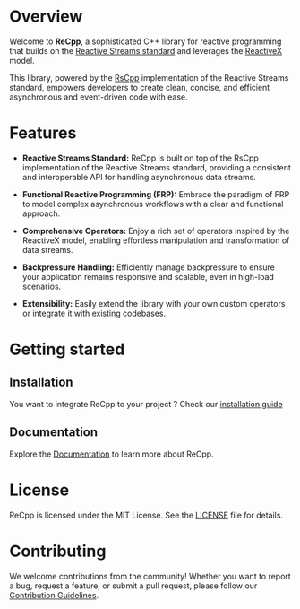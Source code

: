 # Overview

Welcome to **ReCpp**, a sophisticated C++ library for reactive programming that builds on the [Reactive Streams standard](https://www.reactive-streams.org/) and leverages the [ReactiveX](https://reactivex.io/) model.

This library, powered by the [RsCpp](https://github.com/pribault/RsCpp) implementation of the Reactive Streams standard, empowers developers to create clean, concise, and efficient asynchronous and event-driven code with ease.

# Features

- **Reactive Streams Standard:** ReCpp is built on top of the RsCpp implementation of the Reactive Streams standard, providing a consistent and interoperable API for handling asynchronous data streams.

- **Functional Reactive Programming (FRP):** Embrace the paradigm of FRP to model complex asynchronous workflows with a clear and functional approach.

- **Comprehensive Operators:** Enjoy a rich set of operators inspired by the ReactiveX model, enabling effortless manipulation and transformation of data streams.

- **Backpressure Handling:** Efficiently manage backpressure to ensure your application remains responsive and scalable, even in high-load scenarios.

- **Extensibility:** Easily extend the library with your own custom operators or integrate it with existing codebases.

# Getting started

## Installation

You want to integrate ReCpp to your project ? Check our [installation guide](https://github.com/pribault/ReCpp/blob/develop/INSTALL)

## Documentation

Explore the [Documentation](https://pribault.github.io/ReCpp/index.html) to learn more about ReCpp.

# License

ReCpp is licensed under the MIT License. See the [LICENSE](https://github.com/pribault/ReCpp/blob/develop/LICENSE) file for details.

# Contributing

We welcome contributions from the community! Whether you want to report a bug, request a feature, or submit a pull request, please follow our [Contribution Guidelines](https://github.com/pribault/ReCpp/blob/develop/CODE_OF_CONDUCT.md).
